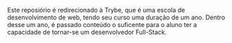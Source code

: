 Este reposiório é redirecionado à Trybe, que é uma escola de desenvolvimento de web, tendo seu curso uma duração de um ano. Dentro desse um ano, é passado conteúdo o suficente para o aluno ter a capacidade de tornar-se um desenvolvedor Full-Stack.
